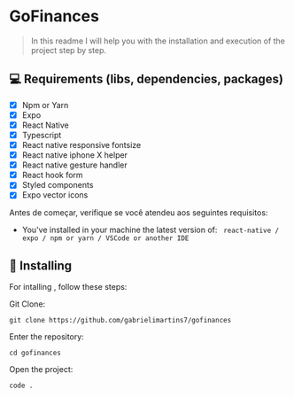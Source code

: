 # GoFinances

> In this readme I will help you with the installation and execution of the project step by step.

## 💻 Requirements (libs, dependencies, packages)

- [x] Npm or Yarn
- [x] Expo
- [x] React Native
- [x] Typescript
- [x] React native responsive fontsize
- [x] React native iphone X helper
- [x] React native gesture handler
- [x] React hook form
- [x] Styled components
- [x] Expo vector icons

Antes de começar, verifique se você atendeu aos seguintes requisitos:

- You've installed in your machine the latest version of:
  ` react-native / expo / npm or yarn / VSCode or another IDE`

## 🚀 Installing

For intalling , follow these steps:

Git Clone:

```
git clone https://github.com/gabrielimartins7/gofinances
```

Enter the repository:

```
cd gofinances
```

Open the project:

```
code .
```
